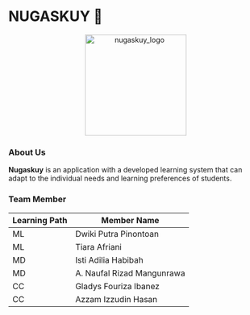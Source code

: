 # NUGASKUY 📝
<div align="center"><img width="201" alt="nugaskuy_logo" src="https://github.com/istiadilia/nugaskuy-capstone/assets/72140828/64510d9e-e93a-4529-bc7d-f7069ec5571e"></div>

### About Us
**Nugaskuy** is an application with a developed learning system that can adapt to the individual needs and learning preferences of students.

### Team Member

| Learning Path | Member Name                 |
| ------------- | --------------------------- |
| ML            | Dwiki Putra Pinontoan       |
| ML            | Tiara Afriani               |
| MD            | Isti Adilia Habibah         | 
| MD            | A. Naufal Rizad Mangunrawa  |
| CC            | Gladys Fouriza Ibanez       |
| CC            | Azzam Izzudin Hasan         |
